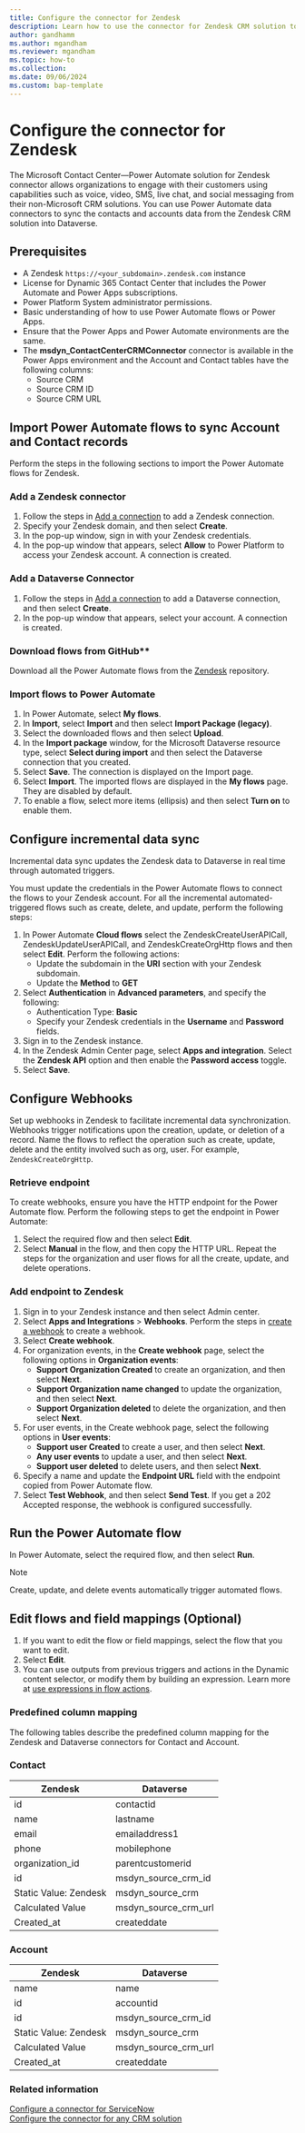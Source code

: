 ```yaml
---
title: Configure the connector for Zendesk
description: Learn how to use the connector for Zendesk CRM solution to fetch data into Dataverse and use in Dynamics 365 Contact Center.
author: gandhamm
ms.author: mgandham
ms.reviewer: mgandham
ms.topic: how-to
ms.collection:
ms.date: 09/06/2024
ms.custom: bap-template
---
```


# Configure the connector for Zendesk

The Microsoft Contact Center&mdash;Power Automate solution for Zendesk connector allows organizations to engage with their customers using capabilities such as voice, video, SMS, live chat, and social messaging from their non-Microsoft CRM solutions. You can use Power Automate data connectors to sync the contacts and accounts data from the Zendesk CRM solution into Dataverse.

## Prerequisites 

-  A Zendesk `https://<your_subdomain>.zendesk.com` instance
- License for Dynamic 365 Contact Center that includes the Power Automate and Power Apps subscriptions.
- Power Platform System administrator permissions.
- Basic understanding of how to use Power Automate flows or Power Apps.
- Ensure that the Power Apps and Power Automate environments are the same.
- The **msdyn_ContactCenterCRMConnector** connector is available in the Power Apps environment and the Account and Contact tables have the following columns:
    - Source CRM
    - Source CRM ID
    - Source CRM URL

## Import Power Automate flows to sync Account and Contact records

Perform the steps in the following sections to import the Power Automate flows for Zendesk.

### Add a Zendesk connector

1. Follow the steps in [Add a connection](/power-automate/add-manage-connections#add-a-connection) to add a Zendesk connection.
1. Specify your Zendesk domain, and then select **Create**.
1. In the pop-up window, sign in with your Zendesk credentials.
1. In the pop-up window that appears, select **Allow** to Power Platform to access your Zendesk account. A connection is created.

### Add a Dataverse Connector

1. Follow the steps in [Add a connection](/power-automate/add-manage-connections#add-a-connection) to add a Dataverse connection, and then select **Create**.
1. In the pop-up window that appears, select your account. A connection is created.

### Download flows from GitHub**
 
Download all the Power Automate flows from the [Zendesk](https://github.com/microsoft/copilot-for-service/tree/CCaaS-3P-CRM-Connector/flows/Zendesk) repository.

### Import flows to Power Automate

1. In Power Automate, select **My flows**.
1. In **Import**, select **Import** and then select **Import Package (legacy)**.  
1. Select the downloaded flows and then select **Upload**.
1. In the **Import package** window, for the Microsoft Dataverse resource type, select **Select during import** and then select the Dataverse connection that you created.
1. Select **Save**. The connection is displayed on the Import page. 
1. Select **Import**. The imported flows are displayed in the **My flows** page. They are disabled by default.
1. To enable a flow, select more items (ellipsis) and then select **Turn on** to enable them.

## Configure incremental data sync

Incremental data sync updates the Zendesk data to Dataverse in real time through automated triggers.

You must update the credentials in the Power Automate flows to connect the flows to your Zendesk account. For all the incremental automated-triggered flows such as create, delete, and update, perform the following steps: 

1. In Power Automate **Cloud flows** select the ZendeskCreateUserAPICall, ZendeskUpdateUserAPICall, and ZendeskCreateOrgHttp flows and then select **Edit**. Perform the following actions:    
   - Update the subdomain in the **URI** section with your Zendesk subdomain.
   - Update the **Method** to **GET**
1. Select **Authentication** in **Advanced parameters**, and specify the following:
   - Authentication Type: **Basic**
   - Specify your Zendesk credentials in the **Username** and **Password** fields.
1. Sign in to the Zendesk instance.
1. In the Zendesk Admin Center page, select **Apps and integration**. Select the **Zendesk API** option and then enable the **Password access** toggle.
1. Select **Save**.

## Configure Webhooks 

Set up webhooks in Zendesk to facilitate incremental data synchronization. Webhooks trigger notifications upon the creation, update, or deletion of a record. Name the flows to reflect the operation such as create, update, delete and the entity involved such as org, user. For example, `ZendeskCreateOrgHttp`. 

### Retrieve endpoint

To create webhooks, ensure you have the HTTP endpoint for the Power Automate flow. Perform the following steps to get the endpoint in Power Automate: 

1. Select the required flow and then select **Edit**. 
1. Select **Manual** in the flow, and then copy the HTTP URL. Repeat the steps for the organization and user flows for all the create, update, and delete operations.

### Add endpoint to Zendesk

1. Sign in to your Zendesk instance and then select Admin center. 
1. Select **Apps and Integrations** > **Webhooks**. Perform the steps in [create a webhook](https://support.zendesk.com/hc/en-us/articles/4408839108378-Creating-webhooks-to-interact-with-third-party-systems#:~:text=To%20create%20a%20webhook,event%20types%20from%20the%20dropdown) to create a webhook.
1. Select **Create webhook**.
1. For organization events, in the **Create webhook** page, select the following options in **Organization events**:
    -  **Support Organization Created** to create an organization, and then select **Next**.
    - **Support Organization name changed** to update the organization, and then select **Next**. 
    - **Support Organization deleted** to delete the organization, and then select **Next**. 
1. For user events, in the Create webhook page, select the following options in **User events**:
    -  **Support user Created** to create a user, and then select **Next**. 
    - **Any user events** to update a user, and then select **Next**. 
    - **Support user deleted** to delete users, and then select **Next**. 
1. Specify a name and update the **Endpoint URL** field with the endpoint copied from Power Automate flow.
1. Select **Test Webhook**, and then select **Send Test**. If you get a 202 Accepted response, the webhook is configured successfully. 

## Run the Power Automate flow 

In Power Automate, select the required flow, and then select **Run**. 

> [!NOTE]
> Create, update, and delete events automatically trigger automated flows.

## Edit flows and field mappings (Optional) 

1. If you want to edit the flow or field mappings, select the flow that you want to edit. 
1. Select **Edit**.
1. You can use outputs from previous triggers and actions in the Dynamic content selector, or modify them by building an expression. Learn more at [use expressions in flow actions](https://www.microsoft.com/power-platform/blog/power-automate/use-expressions-in-actions).

### Predefined column mapping

 The following tables describe the predefined column mapping for the Zendesk and Dataverse connectors for Contact and Account.

### Contact

| Zendesk | Dataverse |
|---------|-----------|
| id    | contactid |
| name  | lastname  |
|email  | emailaddress1 |
| phone  | mobilephone |
|organization_id | parentcustomerid |
|id      | msdyn_source_crm_id |
| Static Value: Zendesk  | msdyn_source_crm |
|Calculated Value | msdyn_source_crm_url |
| Created_at | createddate |

### Account

| Zendesk | Dataverse |
|---------|-----------|
| name   | name |
| id  | accountid  |
|id  | msdyn_source_crm_id |
| Static Value: Zendesk  | msdyn_source_crm |
|Calculated Value | msdyn_source_crm_url |
| Created_at | createddate |

### Related information

[Configure a connector for ServiceNow](configure-servicenow-connector.md)   
[Configure the connector for any CRM solution](configure-custom-connector.md)   